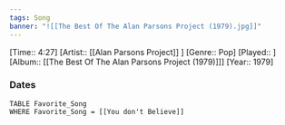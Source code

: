 ```yaml
---
tags: Song  
banner: "![[The Best Of The Alan Parsons Project (1979).jpg]]"
---
```

[Time:: 4:27]
[Artist:: [[Alan Parsons Project]] ]
[Genre:: Pop]
[Played:: ]
[Album:: [[The Best Of The Alan Parsons Project (1979)]]]
[Year:: 1979]
### Dates
````dataview
TABLE Favorite_Song
WHERE Favorite_Song = [[You don't Believe]]
````